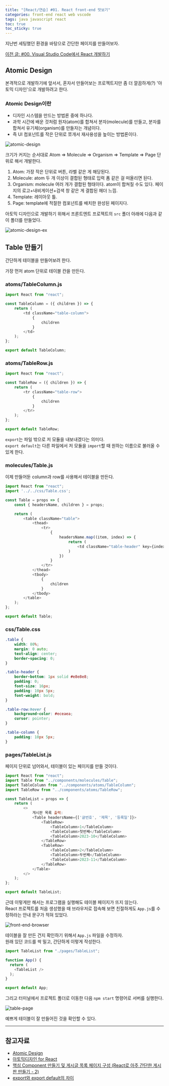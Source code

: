 ```yaml
---
title: "[React/연습] #01. React front-end 맛보기"
categories: front-end react web vscode
tags: java javascript react
toc: true
toc_sticky: true
---
```


지난번 세팅했던 환경을 바탕으로 간단한 페이지를 만들어보자.

[이전 글: #00. Visual Studio Code에서 React 개발하기](https://hei-jung.github.io/front-end/back-end/react/web/vscode/settings/react-init/)

## Atomic Design

본격적으로 개발하기에 앞서서, 혼자서 만들어보는 프로젝트지만 좀 더 깔끔하게(?) '아토믹 디자인'으로 개발하려고 한다.

### Atomic Design이란

- 디자인 시스템을 만드는 방법론 중에 하나다.
- 과학 시간에 배운 것처럼 원자(atom)를 합쳐서 분자(molecule)를 만들고, 분자를 합쳐서 유기체(organism)를 만들자는 개념이다.
- 즉 UI 컴포넌트를 작은 단위로 쪼개서 재사용성을 높이는 방법론이다.

![atomic-design](/assets/images/react-study/231126_atomic-design.png)

크기가 커지는 순서대로 Atom => Molecule => Organism => Template => Page 단위로 해서 개발한다.

1. Atom: 가장 작은 단위로 버튼, 라벨 같은 게 해당된다.
2. Molecule: atom 두 개 이상이 결합된 형태로 입력 폼 같은 걸 떠올리면 된다.
3. Organism: molecule 여러 개가 결합된 형태이다. atom이 합쳐질 수도 있다. 페이지의 로고+내비게이션+검색 창 같은 게 결합된 헤더 느낌.
4. Template: 레이아웃 틀.
5. Page: template에 적절한 컴포넌트를 배치한 완성된 페이지다.

아토믹 디자인으로 개발하기 위해서 프론트엔트 프로젝트의 `src` 폴더 아래에 다음과 같이 폴더를 만들었다.

![atomic-design-ex](/assets/images/react-study/231126_atomic.png)

## Table 만들기

간단하게 테이블을 만들어보려 한다.

가장 먼저 atom 단위로 테이블 칸을 만든다.

### atoms/TableColumn.js

```javascript
import React from "react";

const TableColumn = ({ children }) => {
    return (
        <td className="table-column">
            {
                children
            }
        </td>
    );
};

export default TableColumn;
```

### atoms/TableRow.js

```javascript
import React from "react";

const TableRow = ({ children }) => {
    return (
        <tr className="table-row">
            {
                children
            }
        </tr>
    );
};

export default TableRow;
```

`export`는 파일 밖으로 저 모듈을 내보내겠다는 의미다.<br>
`export default`는 다른 파일에서 저 모듈을 `import`할 때 원하는 이름으로 불러올 수 있게 한다.

### molecules/Table.js

이제 만들어둔 column과 row를 사용해서 테이블을 만든다.

```javascript
import React from "react";
import '../../css/Table.css';

const Table = props => {
    const { headersName, children } = props;

    return (
        <table className="table">
            <thead>
                <tr>
                    {
                        headersName.map((item, index) => {
                            return (
                                <td className="table-header" key={index}>{item}</td>
                            )
                        })
                    }
                </tr>
            </thead>
            <tbody>
                {
                    children
                }
            </tbody>
        </table>
    );
};

export default Table;
```

### css/Table.css

```css
.table {
    width: 80%;
    margin: 0 auto;
    text-align: center;
    border-spacing: 0;
}

.table-header {
    border-bottom: 1px solid #e8e8e8;
    padding: 0;
    font-size: 16px;
    padding: 10px 5px;
    font-weight: bold;
}

.table-row:hover {
    background-color: #eceaea;
    cursor: pointer;
}

.table-column {
    padding: 10px 5px;
}
```

### pages/TableList.js

페이지 단위로 넘어와서, 테이블이 있는 페이지를 만들 것이다.

```javascript
import React from "react";
import Table from "../components/molecules/Table";
import TableColumn from "../components/atoms/TableColumn";
import TableRow from "../components/atoms/TableRow";

const TableList = props => {
    return (
        <>
            게시판 목록 출력:
            <Table headersName={['글번호', '제목', '등록일']}>
                <TableRow>
                    <TableColumn>1</TableColumn>
                    <TableColumn>첫번째</TableColumn>
                    <TableColumn>2023-10</TableColumn>
                </TableRow>
                <TableRow>
                    <TableColumn>2</TableColumn>
                    <TableColumn>두번째</TableColumn>
                    <TableColumn>2023-11</TableColumn>
                </TableRow>
            </Table>
        </>
    );
};

export default TableList;
```

근데 이렇게만 해서는 프로그램을 실행해도 테이블 페이지가 뜨지 않는다.<br>
React 프로젝트를 처음 생성했을 때 브라우저로 접속해 보면 친절하게도 `App.js`를 수정하라는 안내 문구가 적혀 있었다.

![front-end-browser](/assets/images/react-study/231112_frontend_browser.png)

테이블을 잘 만든 건지 확인하기 위해서 `App.js` 파일을 수정하자.<br>
원래 있던 코드를 싹 밀고, 간단하게 이렇게 작성한다.

```javascript
import TableList from "./pages/TableList";

function App() {
  return (
    <TableList />
  );
}

export default App;
```

그리고 터미널에서 프로젝트 폴더로 이동한 다음 `npm start` 명령어로 서버를 실행한다.

![table-page](/assets/images/react-study/231126_tablepage.png)

예쁘게 테이블이 잘 만들어진 것을 확인할 수 있다.

---

## 참고자료

- [Atomic Design](https://bradfrost.com/blog/post/atomic-web-design/)
- [아토믹디자인 for React](https://medium.com/@inthewalter/atomic-design-for-react-514660f93ba)
- [핵심 Component 만들기 및 게시글 목록 페이지 구성 (React로 아주 간단한 게시판 만들기 - 2)](https://antdev.tistory.com/78)
- [export와 export default의 차이](https://quark21.tistory.com/314)
